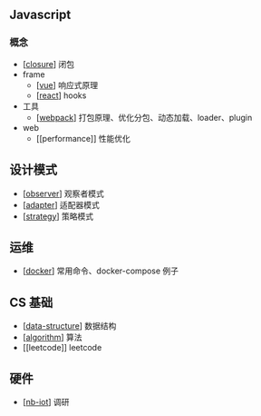 ## Javascript

### 概念

  - [[closure]] 闭包
- frame
  - [[vue]] 响应式原理
  - [[react]] hooks
- 工具
  - [[webpack]] 打包原理、优化分包、动态加载、loader、plugin
- web
  - [[performance]] 性能优化

## 设计模式

- [[observer]] 观察者模式
- [[adapter]] 适配器模式
- [[strategy]] 策略模式

## 运维

- [[docker]] 常用命令、docker-compose 例子

## CS 基础

- [[data-structure]] 数据结构
- [[algorithm]] 算法
- [[leetcode]] leetcode

## 硬件

- [[nb-iot]] 调研

[//begin]: # "Autogenerated link references for markdown compatibility"
[observer]: observer "Observer"
[adapter]: adapter "Adapter"
[strategy]: strategy "Strategy"
[vue]: vue "Vue"
[react]: react "React"
[docker]: docker "Docker"
[closure]: closure "Closure"
[webpack]: webpack "Webpack"
[data-structure]: data-structure "Data-structure"
[algorithm]: algorithm "Algorithm"
[nb-iot]: nb-iot "Nb-iot"
[//end]: # "Autogenerated link references"